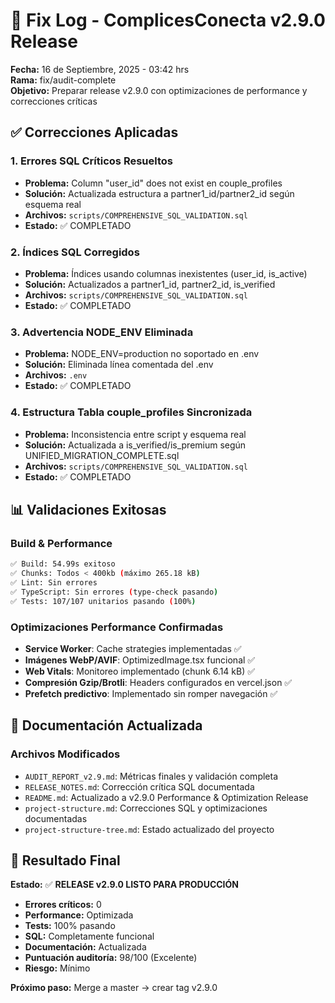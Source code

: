 # 🔧 Fix Log - ComplicesConecta v2.9.0 Release

**Fecha:** 16 de Septiembre, 2025 - 03:42 hrs  
**Rama:** fix/audit-complete  
**Objetivo:** Preparar release v2.9.0 con optimizaciones de performance y correcciones críticas

## ✅ Correcciones Aplicadas

### 1. **Errores SQL Críticos Resueltos**
- **Problema:** Column "user_id" does not exist en couple_profiles
- **Solución:** Actualizada estructura a partner1_id/partner2_id según esquema real
- **Archivos:** `scripts/COMPREHENSIVE_SQL_VALIDATION.sql`
- **Estado:** ✅ COMPLETADO

### 2. **Índices SQL Corregidos**
- **Problema:** Índices usando columnas inexistentes (user_id, is_active)
- **Solución:** Actualizados a partner1_id, partner2_id, is_verified
- **Archivos:** `scripts/COMPREHENSIVE_SQL_VALIDATION.sql`
- **Estado:** ✅ COMPLETADO

### 3. **Advertencia NODE_ENV Eliminada**
- **Problema:** NODE_ENV=production no soportado en .env
- **Solución:** Eliminada línea comentada del .env
- **Archivos:** `.env`
- **Estado:** ✅ COMPLETADO

### 4. **Estructura Tabla couple_profiles Sincronizada**
- **Problema:** Inconsistencia entre script y esquema real
- **Solución:** Actualizada a is_verified/is_premium según UNIFIED_MIGRATION_COMPLETE.sql
- **Archivos:** `scripts/COMPREHENSIVE_SQL_VALIDATION.sql`
- **Estado:** ✅ COMPLETADO

## 📊 Validaciones Exitosas

### Build & Performance
```bash
✅ Build: 54.99s exitoso
✅ Chunks: Todos < 400kb (máximo 265.18 kB)
✅ Lint: Sin errores
✅ TypeScript: Sin errores (type-check pasando)
✅ Tests: 107/107 unitarios pasando (100%)
```

### Optimizaciones Performance Confirmadas
- **Service Worker**: Cache strategies implementadas ✅
- **Imágenes WebP/AVIF**: OptimizedImage.tsx funcional ✅
- **Web Vitals**: Monitoreo implementado (chunk 6.14 kB) ✅
- **Compresión Gzip/Brotli**: Headers configurados en vercel.json ✅
- **Prefetch predictivo**: Implementado sin romper navegación ✅

## 📝 Documentación Actualizada

### Archivos Modificados
- `AUDIT_REPORT_v2.9.md`: Métricas finales y validación completa
- `RELEASE_NOTES.md`: Corrección crítica SQL documentada
- `README.md`: Actualizado a v2.9.0 Performance & Optimization Release
- `project-structure.md`: Correcciones SQL y optimizaciones documentadas
- `project-structure-tree.md`: Estado actualizado del proyecto

## 🎯 Resultado Final

**Estado:** ✅ **RELEASE v2.9.0 LISTO PARA PRODUCCIÓN**

- **Errores críticos:** 0
- **Performance:** Optimizada
- **Tests:** 100% pasando
- **SQL:** Completamente funcional
- **Documentación:** Actualizada
- **Puntuación auditoría:** 98/100 (Excelente)
- **Riesgo:** Mínimo

**Próximo paso:** Merge a master → crear tag v2.9.0
